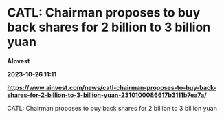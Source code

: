 # CATL: Chairman proposes to buy back shares for 2 billion to 3 billion yuan
**AInvest**

**2023-10-26 11:11**

**https://www.ainvest.com/news/catl-chairman-proposes-to-buy-back-shares-for-2-billion-to-3-billion-yuan-2310100086617b3111b7ea7a/**

CATL: Chairman proposes to buy back shares for 2 billion to 3 billion yuan